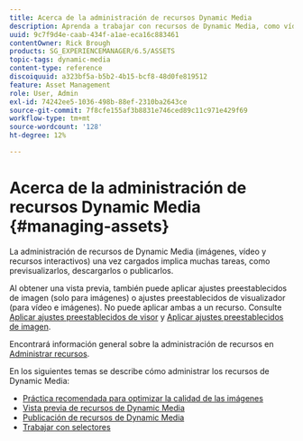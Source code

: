 ```yaml
---
title: Acerca de la administración de recursos Dynamic Media
description: Aprenda a trabajar con recursos de Dynamic Media, como vídeos e imágenes, una vez cargados. Puede obtener una vista previa, descargar o publicar recursos.
uuid: 9c7f9d4e-caab-434f-a1ae-eca16c883461
contentOwner: Rick Brough
products: SG_EXPERIENCEMANAGER/6.5/ASSETS
topic-tags: dynamic-media
content-type: reference
discoiquuid: a323bf5a-b5b2-4b15-bcf8-48d0fe819512
feature: Asset Management
role: User, Admin
exl-id: 74242ee5-1036-498b-88ef-2310ba2643ce
source-git-commit: 7f8cfe155af3b8831e746ced89c11c971e429f69
workflow-type: tm+mt
source-wordcount: '128'
ht-degree: 12%

---
```


# Acerca de la administración de recursos Dynamic Media {#managing-assets}

La administración de recursos de Dynamic Media (imágenes, vídeo y recursos interactivos) una vez cargados implica muchas tareas, como previsualizarlos, descargarlos o publicarlos.

Al obtener una vista previa, también puede aplicar ajustes preestablecidos de imagen (solo para imágenes) o ajustes preestablecidos de visualizador (para vídeo e imágenes). No puede aplicar ambas a un recurso. Consulte [Aplicar ajustes preestablecidos de visor](/help/assets/viewer-presets.md) y [Aplicar ajustes preestablecidos de imagen](/help/assets/image-sets.md).

Encontrará información general sobre la administración de recursos en [Administrar recursos](/help/assets/manage-assets.md).

En los siguientes temas se describe cómo administrar los recursos de Dynamic Media:

* [Práctica recomendada para optimizar la calidad de las imágenes](/help/assets/best-practices-for-optimizing-the-quality-of-your-images.md)
* [Vista previa de recursos de Dynamic Media](/help/assets/previewing-assets.md)
* [Publicación de recursos de Dynamic Media](/help/assets/publishing-dynamicmedia-assets.md)
* [Trabajar con selectores](/help/assets/working-with-selectors.md)
